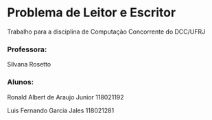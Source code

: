 # Problema de Leitor e Escritor
Trabalho para a disciplina de Computação Concorrente do DCC/UFRJ

### Professora:
Silvana Rosetto

### Alunos:
Ronald Albert de Araujo Junior 118021192

Luis Fernando Garcia Jales 118021281
